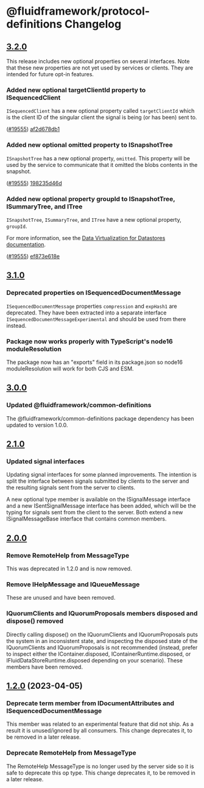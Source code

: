 # @fluidframework/protocol-definitions Changelog

## [3.2.0](https://github.com/microsoft/FluidFramework/releases/tag/protocol-definitions_v3.2.0)

This release includes new optional properties on several interfaces. Note that these new properties are not yet used by
services or clients. They are intended for future opt-in features.

### Added new optional targetClientId property to ISequencedClient

`ISequencedClient` has a new optional property called `targetClientId` which is the client ID of the singular client the
signal is being (or has been) sent to.

([#19555](https://github.com/microsoft/FluidFramework/issues/19555)) [af2d678db1](https://github.com/microsoft/FluidFramework/commits/af2d678db1216475a444bd35354c8284e6729973)

### Added new optional omitted property to ISnapshotTree

`ISnapshotTree` has a new optional property, `omitted`. This property will be used by the service to communicate that it
omitted the blobs contents in the snapshot.

([#19555](https://github.com/microsoft/FluidFramework/issues/19676)) [198235d46d](https://github.com/microsoft/FluidFramework/commits/af2d678db1216475a444bd35354c8284e6729973)

### Added new optional property groupId to ISnapshotTree, ISummaryTree, and ITree

`ISnapshotTree`, `ISummaryTree`, and `ITree` have a new optional property, `groupId`.

For more information, see the [Data Virtualization for Datastores documentation](https://github.com/microsoft/FluidFramework/blob/main/packages/runtime/container-runtime/README.md#data-virtualization-for-datastores-work-in-progress).

([#19555](https://github.com/microsoft/FluidFramework/issues/19273)) [ef873e618e](https://github.com/microsoft/FluidFramework/commits/ef873e618e8e42ca32a6fe8180c25c63a1a166b7)

## [3.1.0](https://github.com/microsoft/FluidFramework/releases/tag/protocol-definitions_v3.1.0)

### Deprecated properties on ISequencedDocumentMessage

`ISequencedDocumentMessage` properties `compression` and `expHash1` are deprecated. They have been extracted into a
separate interface `ISequencedDocumentMessageExperimental` and should be used from there instead.

### Package now works properly with TypeScript's node16 moduleResolution

The package now has an "exports" field in its package.json so node16 moduleResolution will work
for both CJS and ESM.

## [3.0.0](https://github.com/microsoft/FluidFramework/releases/tag/protocol-definitions_v3.0.0)

### Updated @fluidframework/common-definitions

The @fluidframework/common-definitions package dependency has been updated to version 1.0.0.

## [2.1.0](https://github.com/microsoft/FluidFramework/releases/tag/protocol-definitions_v2.1.0)

### Updated signal interfaces

Updating signal interfaces for some planned improvements. The intention is split the interface between signals submitted by clients to the server and the resulting signals sent from the server to clients.

A new optional type member is available on the ISignalMessage interface and a new ISentSignalMessage interface has been added, which will be the typing for signals sent from the client to the server. Both extend a new ISignalMessageBase interface that contains common members.

## [2.0.0](https://github.com/microsoft/FluidFramework/releases/tag/protocol-definitions_v2.0.0)

### Remove RemoteHelp from MessageType

This was deprecated in 1.2.0 and is now removed.

### Remove IHelpMessage and IQueueMessage

These are unused and have been removed.

### IQuorumClients and IQuorumProposals members disposed and dispose() removed

Directly calling dispose() on the IQuorumClients and IQuorumProposals puts the system in an inconsistent state, and inspecting the disposed state of the IQuorumClients and IQuorumProposals is not recommended (instead, prefer to inspect either the IContainer.disposed, IContainerRuntime.disposed, or IFluidDataStoreRuntime.disposed depending on your scenario). These members have been removed.

## [1.2.0](https://github.com/microsoft/FluidFramework/releases/tag/protocol-definitions_v1.2.0) (2023-04-05)

### Deprecate term member from IDocumentAttributes and ISequencedDocumentMessage

This member was related to an experimental feature that did not ship. As a result it is unused/ignored by all consumers.
This change deprecates it, to be removed in a later release.

### Deprecate RemoteHelp from MessageType

The RemoteHelp MessageType is no longer used by the server side so it is safe to deprecate this op type.
This change deprecates it, to be removed in a later release.
